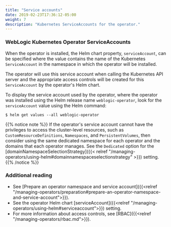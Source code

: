 ```yaml
---
title: "Service accounts"
date: 2019-02-23T17:36:12-05:00
weight: 7
description: "Kubernetes ServiceAccounts for the operator."
---
```


### WebLogic Kubernetes Operator ServiceAccounts

When the operator is installed, the Helm chart property, `serviceAccount`, can
be specified where the value contains the name of the Kubernetes `ServiceAccount`
in the namespace in which the operator will be installed.

The operator will use this service account when calling the Kubernetes API server
and the appropriate access controls will be created for this `ServiceAccount` by
the operator's Helm chart.

To display the service account used by the operator,
where the operator was installed using the Helm release name `weblogic-operator`,
look for the `serviceAccount` value using the Helm command:

```shell
$ helm get values --all weblogic-operator
```

{{% notice note %}}
If the operator's service account cannot have the privileges to access the cluster-level resources,
such as `CustomResourceDefinitions`, `Namespaces`, and `PersistentVolumes`,
then consider using the same dedicated namespace for each operator
and the domains that each operator manages.
See the `Dedicated` option for the
[domainNamespaceSelectionStrategy]({{< relref "/managing-operators/using-helm#domainnamespaceselectionstrategy" >}})
setting.
{{% /notice %}}

### Additional reading

* See [Prepare an operator namespace and service account]({{<relref "/managing-operators/preparation#prepare-an-operator-namespace-and-service-account">}}).
* See the operator Helm chart [serviceAccount]({{<relref "/managing-operators/using-helm#serviceaccount">}})
  setting.
* For more information about access controls, see [RBAC]({{<relref "/managing-operators/rbac.md">}}).

